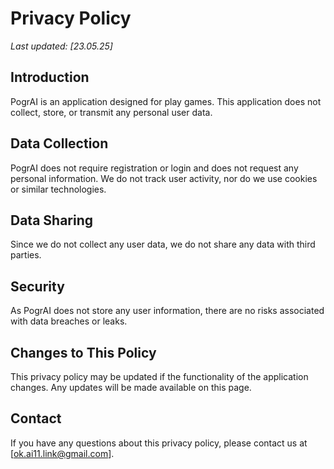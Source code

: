 # Privacy Policy

_Last updated: [23.05.25]_

## Introduction
PogrAI is an application designed for play games. This application does not collect, store, or transmit any personal user data.

## Data Collection
PogrAI does not require registration or login and does not request any personal information. We do not track user activity, nor do we use cookies or similar technologies.

## Data Sharing
Since we do not collect any user data, we do not share any data with third parties.

## Security
As PogrAI does not store any user information, there are no risks associated with data breaches or leaks.

## Changes to This Policy
This privacy policy may be updated if the functionality of the application changes. Any updates will be made available on this page.

## Contact
If you have any questions about this privacy policy, please contact us at [ok.ai11.link@gmail.com].
